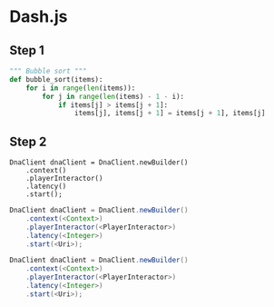 # Dash.js

## Step 1

``` python hl_lines="3 4"
""" Bubble sort """
def bubble_sort(items):
    for i in range(len(items)):
        for j in range(len(items) - 1 - i):
            if items[j] > items[j + 1]:
                items[j], items[j + 1] = items[j + 1], items[j]
```

## Step 2

<pre><code class="kotlin">DnaClient dnaClient = DnaClient.newBuilder()
    .context(<Context>)
    .playerInteractor(<PlayerInteractor>)
    .latency(<Integer>)
    .start(<Uri>);
</code></pre>

``` java tab="Kotlin"
DnaClient dnaClient = DnaClient.newBuilder()
    .context(<Context>)
    .playerInteractor(<PlayerInteractor>)
    .latency(<Integer>)
    .start(<Uri>);
```

``` java tab="Java"
DnaClient dnaClient = DnaClient.newBuilder()
    .context(<Context>)
    .playerInteractor(<PlayerInteractor>)
    .latency(<Integer>)
    .start(<Uri>);
```